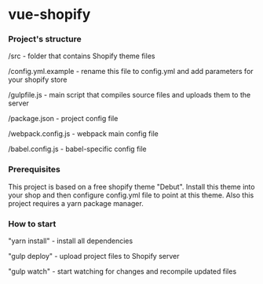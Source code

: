 # vue-shopify

### Project's structure

/src - folder that contains Shopify theme files

/config.yml.example - rename this file to config.yml and add parameters for your shopify store

/gulpfile.js - main script that compiles source files and uploads them to the server

/package.json - project config file

/webpack.config.js - webpack main config file

/babel.config.js - babel-specific config file


### Prerequisites

This project is based on a free shopify theme "Debut". 
Install this theme into your shop and then configure config.yml file to point at this theme.
Also this project requires a yarn package manager. 

### How to start

"yarn install" - install all dependencies

"gulp deploy" - upload project files to Shopify server

"gulp watch" - start watching for changes and recompile updated files 

